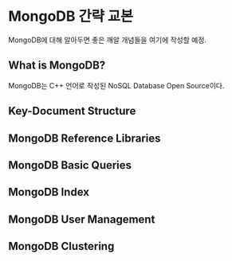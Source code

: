 # MongoDB 간략 교본
MongoDB에 대해 알아두면 좋은 깨알 개념들을 여기에 작성할 예정.

## What is MongoDB?
MongoDB는 C++ 언어로 작성된 NoSQL Database Open Source이다.


## Key-Document Structure

## MongoDB Reference Libraries

## MongoDB Basic Queries

## MongoDB Index 

## MongoDB User Management

## MongoDB Clustering
